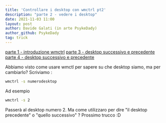 ```yaml
---
title: 'Controllare i desktop con wmctrl pt2'
description: "parte 2 - vedere i desktop"
date: 2021-11-03 11:00
layout: post
author: Davide Galati (in arte PsykeDady)
author_github: PsykeDady
tag: trick
---
```


[parte 1 - introduzione wmctrl](https://feed.linuxpeople.org/posts/wmctrl-desktop-pt1)
[parte 3 - desktop successivo e precedente](https://feed.linuxpeople.org/posts/wmctrl-desktop-pt3)
[parte 4 - desktop successivo e precedente](https://feed.linuxpeople.org/posts/wmctrl-desktop-pt4)


Abbiamo visto come usare wmctl per sapere su che desktop siamo, ma per cambiarlo? 
Scriviamo :
```bash
wmctrl -s numerodesktop 
```
Ad esempio 
```bash
wmctrl -s 2 
```
Passerà al desktop numero 2. Ma come utilizzaro per dire "il desktop precedente" o "quello successivo" ? 
Prossimo trucco :D
